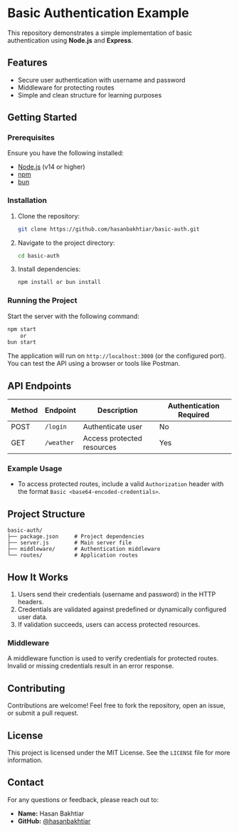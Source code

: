 # Basic Authentication Example

This repository demonstrates a simple implementation of basic authentication using **Node.js** and **Express**.

## Features
- Secure user authentication with username and password
- Middleware for protecting routes
- Simple and clean structure for learning purposes

## Getting Started

### Prerequisites
Ensure you have the following installed:
- [Node.js](https://nodejs.org) (v14 or higher)
- [npm](https://www.npmjs.com/)
- [bun](https://bun.sh/)

### Installation
1. Clone the repository:
   ```bash
   git clone https://github.com/hasanbakhtiar/basic-auth.git
   ```
2. Navigate to the project directory:
   ```bash
   cd basic-auth
   ```
3. Install dependencies:
   ```bash
   npm install or bun install
   ```

### Running the Project
Start the server with the following command:
```bash
npm start 
    or
bun start
```

The application will run on `http://localhost:3000` (or the configured port). You can test the API using a browser or tools like Postman.

## API Endpoints

| Method | Endpoint       | Description                 | Authentication Required |
|--------|----------------|-----------------------------|-------------------------|
| POST   | `/login`       | Authenticate user           | No                      |
| GET    | `/weather`   | Access protected resources  | Yes                     |

### Example Usage
- To access protected routes, include a valid `Authorization` header with the format `Basic <base64-encoded-credentials>`.

## Project Structure
```
basic-auth/
├── package.json     # Project dependencies
├── server.js        # Main server file
├── middleware/      # Authentication middleware
└── routes/          # Application routes
```

## How It Works
1. Users send their credentials (username and password) in the HTTP headers.
2. Credentials are validated against predefined or dynamically configured user data.
3. If validation succeeds, users can access protected resources.

### Middleware
A middleware function is used to verify credentials for protected routes. Invalid or missing credentials result in an error response.

## Contributing
Contributions are welcome! Feel free to fork the repository, open an issue, or submit a pull request.

## License
This project is licensed under the MIT License. See the `LICENSE` file for more information.

## Contact
For any questions or feedback, please reach out to:
- **Name:** Hasan Bakhtiar
- **GitHub:** [@hasanbakhtiar](https://github.com/hasanbakhtiar)
